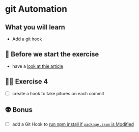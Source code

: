 # git Automation

## What you will learn

- Add a git hook

## 👾 Before we start the exercise

- have a [look at thie article](https://archive.davidl.fr/blog/gitshot.html)

## 👨‍🚀 Exercise 4

- [ ] create a hook to take pitures on each commit

## 👽 Bonus

- [ ] add a Git Hook to [run npm install if `package.json` is Modified](https://davidwalsh.name/git-hook-npm-install-package-json-modified)

